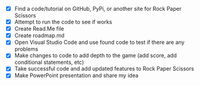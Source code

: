 - [x] Find a code/tutorial on GitHub, PyPi, or another site for Rock Paper Scissors 
- [x]  Attempt to run the code to see if works
- [x]  Create Read.Me file
 - [x] Create roadmap.md
 - [x] Open Visual Studio Code and use found code to test if there are any problems
 - [x] Make changes to code to add depth to the game (add score, add conditional statements, etc)
 - [x] Take successful code and add updated features to Rock Paper Scissors
- [x] Make PowerPoint presentation and share my idea 
